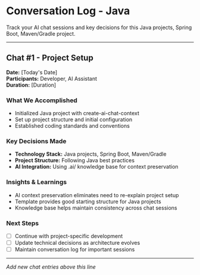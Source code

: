 # Conversation Log - Java

Track your AI chat sessions and key decisions for this Java projects, Spring Boot, Maven/Gradle project.

---

## Chat #1 - Project Setup

**Date:** [Today's Date]  
**Participants:** Developer, AI Assistant  
**Duration:** [Duration]

### What We Accomplished
- Initialized Java project with create-ai-chat-context
- Set up project structure and initial configuration
- Established coding standards and conventions

### Key Decisions Made
- **Technology Stack:** Java projects, Spring Boot, Maven/Gradle
- **Project Structure:** Following Java best practices
- **AI Integration:** Using .ai/ knowledge base for context preservation

### Insights & Learnings
- AI context preservation eliminates need to re-explain project setup
- Template provides good starting structure for Java projects
- Knowledge base helps maintain consistency across chat sessions

### Next Steps
- [ ] Continue with project-specific development
- [ ] Update technical decisions as architecture evolves  
- [ ] Maintain conversation log for important sessions

---

*Add new chat entries above this line*

